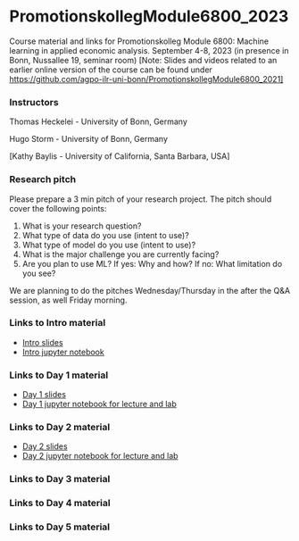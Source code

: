 # PromotionskollegModule6800_2023
Course material and links for Promotionskolleg Module 6800: Machine learning in applied economic analysis.
September 4-8, 2023 (in presence in Bonn, Nussallee 19, seminar room)
[Note: Slides and videos related to an earlier online version of the course can be found under https://github.com/agpo-ilr-uni-bonn/PromotionskollegModule6800_2021]

### Instructors 

Thomas Heckelei - University of Bonn, Germany

Hugo Storm - University of Bonn, Germany

[Kathy Baylis - University of California, Santa Barbara, USA]


### Research pitch 
Please prepare a 3 min pitch of your research project. The pitch should cover the following points:
1) What is your research question?
2) What type of data do you use (intent to use)?
3) What type of model do you use (intent to use)?
4) What is the major challenge you are currently facing?
5) Are you plan to use ML? If yes: Why and how? If no: What limitation do you see?

We are planning to do the pitches Wednesday/Thursday in the after the Q&A session, as well Friday morning. 

### Links to Intro material

- [Intro slides](https://docs.google.com/presentation/d/1GHHBYM8lXTJg5A9hhl9do5f5yCH6yC7fwGK3FBLcnxE/edit?usp=sharing)
- [Intro jupyter notebook](https://github.com/agpo-ilr-uni-bonn/PromotionskollegModule6800_2023/blob/master/labIntro.ipynb)

### Links to Day 1 material 

- [Day 1 slides](https://docs.google.com/presentation/d/1NZQ_QTfO5KKz8MtXEjkoMIIl6OK09uHQkqwcMG9Pk4s/edit?usp=sharing)
- [Day 1 jupyter notebook for lecture and lab](https://github.com/agpo-ilr-uni-bonn/PromotionskollegModule6800_2023/blob/master/6800_Day1.ipynb)


### Links to Day 2 material 

- [Day 2 slides](https://docs.google.com/presentation/d/1NF8WQrP9S5zoPddD45hZ0Wb0bjjbzBMzmDY-Mbt8Q7Y/edit?usp=sharing)
- [Day 2 jupyter notebook for lecture and lab](https://github.com/agpo-ilr-uni-bonn/PromotionskollegModule6800_2023/blob/master/6800_Day2.ipynb)


### Links to Day 3 material 
<!-- - [Day 3a slides - Interpretation part II, Shapley values and other approaches](https://docs.google.com/presentation/d/1mCYuiOdMBvFpzIYgwokVAWc_UR46nqV6dA15rVBL7CQ/edit?usp=sharing)
- [Day 3b slides - Neural Networks (also include part of day 4 slides)](https://docs.google.com/presentation/d/12SLyH3bxYu0kySxFD61983cJjuOBW9vRcQ3T2tXpp2o/edit?usp=sharing)
- [Day 3-4 jupyter notebook for lecture and lab](https://github.com/agpo-ilr-uni-bonn/PromotionskollegModule6800_2023/blob/master/6800_Day3-4.ipynb) -->


### Links to Day 4 material 
<!-- - [Day 4a slides - Neural Networks (same as day 3)](https://docs.google.com/presentation/d/12SLyH3bxYu0kySxFD61983cJjuOBW9vRcQ3T2tXpp2o/edit?usp=sharing)
- [Day 4b slides - ML and causal analysis (also include part of day 5 slides)](https://docs.google.com/presentation/d/1p7RcfS5FyqO3fwhNfUmSvP7RyfH2ebHcsejXDYhybmE/edit?usp=sharing)
- [Day 4-5 jupyter notebook for lecture and lab](https://github.com/agpo-ilr-uni-bonn/PromotionskollegModule6800_2023/blob/master/6800_Day4-5.ipynb)
-[Example notebook of Lasso Double selection](https://github.com/agpo-ilr-uni-bonn/PromotionskollegModule6800_2023/blob/master/Example_LassoDoubleSelection.ipynb) -->


### Links to Day 5 material 
<!-- - [Day 5 slides - ML and causal analysis (same as day 4b)](https://docs.google.com/presentation/d/1p7RcfS5FyqO3fwhNfUmSvP7RyfH2ebHcsejXDYhybmE/edit?usp=sharing)
- [Day 4-5 jupyter notebook for lecture and lab](https://github.com/agpo-ilr-uni-bonn/PromotionskollegModule6800_2023/blob/master/6800_Day4-5.ipynb) -->

